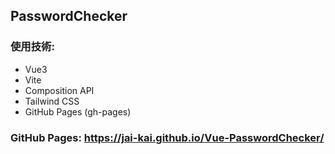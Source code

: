 ## PasswordChecker
### 使用技術:  
- Vue3  
- Vite  
- Composition API  
- Tailwind CSS  
- GitHub Pages (gh-pages)  
### GitHub Pages: https://jai-kai.github.io/Vue-PasswordChecker/

